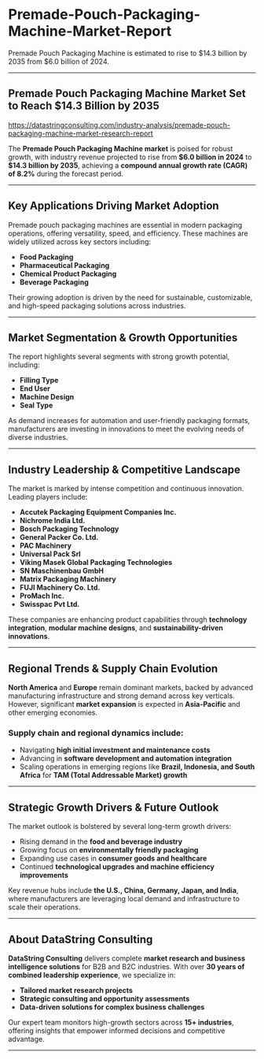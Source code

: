 # Premade-Pouch-Packaging-Machine-Market-Report
Premade Pouch Packaging Machine is estimated to rise to $14.3 billion by 2035 from $6.0 billion of 2024. 

---

## **Premade Pouch Packaging Machine Market Set to Reach \$14.3 Billion by 2035**

https://datastringconsulting.com/industry-analysis/premade-pouch-packaging-machine-market-research-report

The **Premade Pouch Packaging Machine market** is poised for robust growth, with industry revenue projected to rise from **\$6.0 billion in 2024** to **\$14.3 billion by 2035**, achieving a **compound annual growth rate (CAGR) of 8.2%** during the forecast period.

---

## **Key Applications Driving Market Adoption**

Premade pouch packaging machines are essential in modern packaging operations, offering versatility, speed, and efficiency. These machines are widely utilized across key sectors including:

* **Food Packaging**
* **Pharmaceutical Packaging**
* **Chemical Product Packaging**
* **Beverage Packaging**

Their growing adoption is driven by the need for sustainable, customizable, and high-speed packaging solutions across industries.

---

## **Market Segmentation & Growth Opportunities**

The report highlights several segments with strong growth potential, including:

* **Filling Type**
* **End User**
* **Machine Design**
* **Seal Type**

As demand increases for automation and user-friendly packaging formats, manufacturers are investing in innovations to meet the evolving needs of diverse industries.

---

## **Industry Leadership & Competitive Landscape**

The market is marked by intense competition and continuous innovation. Leading players include:

* **Accutek Packaging Equipment Companies Inc.**
* **Nichrome India Ltd.**
* **Bosch Packaging Technology**
* **General Packer Co. Ltd.**
* **PAC Machinery**
* **Universal Pack Srl**
* **Viking Masek Global Packaging Technologies**
* **SN Maschinenbau GmbH**
* **Matrix Packaging Machinery**
* **FUJI Machinery Co. Ltd.**
* **ProMach Inc.**
* **Swisspac Pvt Ltd.**

These companies are enhancing product capabilities through **technology integration**, **modular machine designs**, and **sustainability-driven innovations**.

---

## **Regional Trends & Supply Chain Evolution**

**North America** and **Europe** remain dominant markets, backed by advanced manufacturing infrastructure and strong demand across key verticals. However, significant **market expansion** is expected in **Asia-Pacific** and other emerging economies.

### Supply chain and regional dynamics include:

* Navigating **high initial investment and maintenance costs**
* Advancing in **software development and automation integration**
* Scaling operations in emerging regions like **Brazil, Indonesia, and South Africa** for **TAM (Total Addressable Market) growth**

---

## **Strategic Growth Drivers & Future Outlook**

The market outlook is bolstered by several long-term growth drivers:

* Rising demand in the **food and beverage industry**
* Growing focus on **environmentally friendly packaging**
* Expanding use cases in **consumer goods and healthcare**
* Continued **technological upgrades and machine efficiency improvements**

Key revenue hubs include **the U.S., China, Germany, Japan, and India**, where manufacturers are leveraging local demand and infrastructure to scale their operations.

---

## **About DataString Consulting**

**DataString Consulting** delivers complete **market research and business intelligence solutions** for B2B and B2C industries. With over **30 years of combined leadership experience**, we specialize in:

* **Tailored market research projects**
* **Strategic consulting and opportunity assessments**
* **Data-driven solutions for complex business challenges**

Our expert team monitors high-growth sectors across **15+ industries**, offering insights that empower informed decisions and competitive advantage.

---
